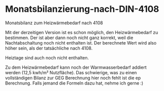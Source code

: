 # Monatsbilanzierung-nach-DIN-4108
Monatsbilanz zum Heizwärmebedarf nach 4108


Mit der derzeitigen Version ist es schon möglich, den Heizwärmebedarf zu bestimmen. Der ist aber dann noch nicht ganz korrekt, weil die Nachtabschaltung noch nicht enthalten ist. Der berechnete Wert wird also höher sein, als der tatsächliche nach 4108. 

Heiztage sind auch noch nicht enthalten. 

Zu dem Heizwärmebedarf kann noch der Warmwasserbedarf addiert werden (12,5 kwh/m² Nutzfläche). Das schwierige, was zu einen vollständigen Bilanz zur GEG Berechnung hier noch fehlt ist die ep Berechnung. Falls jemand die Formeln dazu hat, nehme ich gerne :)
